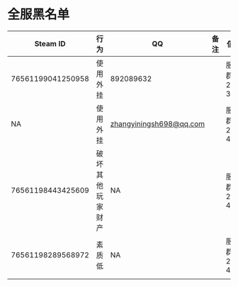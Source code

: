 # 全服黑名单

| Steam ID          | 行为             | QQ                      | 备注 | 信息源            |
| ----------------- | ---------------- | ----------------------- | ---- | ----------------- |
| 76561199041250958 | 使用外挂         | 892089632               |      | 服主群，2020-3-31 |
| NA                | 使用外挂         | zhangyiningsh698@qq.com |      | 服主群，2020-4-1  |
| 76561198443425609 | 破坏其他玩家财产 | NA                      |      | 服主群，2020-4-1  |
| 76561198289568972 | 素质低           | NA                      |      | 服主群，2020-4-3  |
|                   |                  |                         |      |                   |

